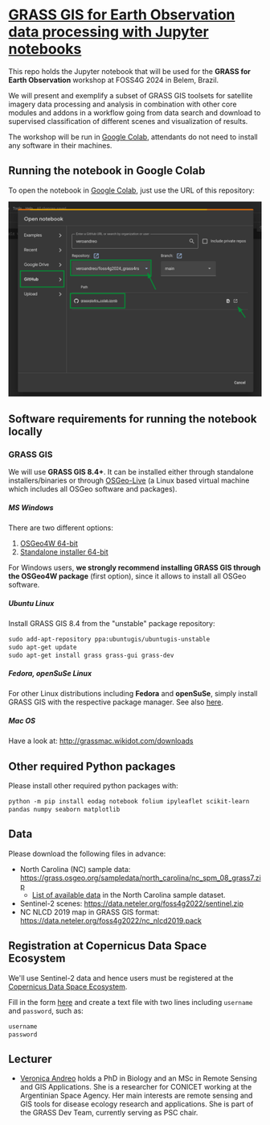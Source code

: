 # [GRASS GIS for Earth Observation data processing with Jupyter notebooks](https://talks.osgeo.org/foss4g-2024-workshop/talk/ZVWCZC/)

This repo holds the Jupyter notebook that will be used for the **GRASS for Earth Observation**
workshop at FOSS4G 2024 in Belem, Brazil.

We will present and exemplify a subset of GRASS GIS toolsets for satellite imagery data 
processing and analysis in combination with other core modules and addons in a workflow 
going from data search and download to supervised classification of different scenes 
and visualization of results.

The workshop will be run in [Google Colab](https://colab.research.google.com/), attendants 
do not need to install any software in their machines.

## Running the notebook in Google Colab

To open the notebook in [Google Colab](https://colab.research.google.com/), just use the URL 
of this repository:

![Google Colab](img/launch_google_colab.png)

## Software requirements for running the notebook locally

### GRASS GIS

We will use **GRASS GIS 8.4+**. It can be installed either through standalone
installers/binaries or through [OSGeo-Live](https://live.osgeo.org/en/index.html)
(a Linux based virtual machine which includes all OSGeo software and packages).

##### MS Windows

There are two different options:
1. [OSGeo4W 64-bit](http://download.osgeo.org/osgeo4w/v2/osgeo4w-setup.exe)
2. [Standalone installer 64-bit](https://grass.osgeo.org/grass84/binary/mswindows/native/WinGRASS-8.4.0-1-Setup.exe)

For Windows users, **we strongly recommend installing GRASS GIS through the OSGeo4W package** (first option),
since it allows to install all OSGeo software.

##### Ubuntu Linux

Install GRASS GIS 8.4 from the "unstable" package repository:

```
sudo add-apt-repository ppa:ubuntugis/ubuntugis-unstable
sudo apt-get update
sudo apt-get install grass grass-gui grass-dev
```

##### Fedora, openSuSe Linux

For other Linux distributions including **Fedora** and **openSuSe**,
simply install GRASS GIS with the respective package manager.
See also [here](https://grass.osgeo.org/download/linux/#GRASS-GIS-current).

##### Mac OS

Have a look at: http://grassmac.wikidot.com/downloads

## Other required Python packages

Please install other required python packages with: 

```
python -m pip install eodag notebook folium ipyleaflet scikit-learn pandas numpy seaborn matplotlib
```

## Data

Please download the following files in advance:

- North Carolina (NC) sample data: https://grass.osgeo.org/sampledata/north_carolina/nc_spm_08_grass7.zip
    -  [List of available data](https://www.grassbook.org/wp-content/uploads/grasslocations/nc_spm_08_contents.html) in the North Carolina sample dataset.
- Sentinel-2 scenes: https://data.neteler.org/foss4g2022/sentinel.zip
- NC NLCD 2019 map in GRASS GIS format: https://data.neteler.org/foss4g2022/nc_nlcd2019.pack

## Registration at Copernicus Data Space Ecosystem

We'll use Sentinel-2 data and hence users must be registered at the
[Copernicus Data Space Ecosystem](https://dataspace.copernicus.eu/).

Fill in the form [here](https://identity.dataspace.copernicus.eu/auth/realms/CDSE/protocol/openid-connect/auth?client_id=cdse-public&redirect_uri=https%3A%2F%2Fdataspace.copernicus.eu%2Fbrowser%2F&response_type=code&scope=openid)
and create a text file with two lines including `username` and `password`,
such as:
```
username
password
```

## Lecturer

- [Veronica Andreo](https://veroandreo.gitlab.io/) holds a PhD in Biology and an MSc in Remote Sensing and GIS Applications. She is a researcher for CONICET working at the Argentinian Space Agency. Her main interests are remote sensing and GIS tools for disease ecology research and applications. She is part of the GRASS Dev Team, currently serving as PSC chair.
